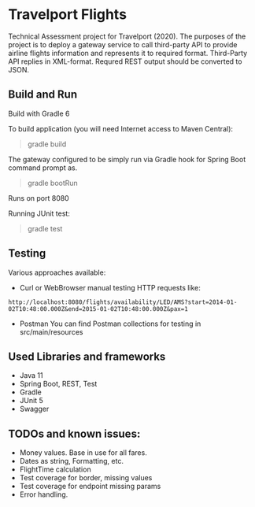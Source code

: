 # Travelport Flights

Technical Assessment project for Travelport (2020).
The purposes of the project is to deploy a gateway service to call third-party API to provide airline flights 
information and represents it to required format.
Third-Party API replies in XML-format.
Requred REST output should be converted to JSON. 

## Build and Run

Build with Gradle 6

To build application (you will need Internet access to Maven Central):

> gradle build

The gateway configured to be  simply run via Gradle hook for Spring Boot command prompt as.

> gradle bootRun

Runs on port 8080

Running JUnit test:

> gradle test


## Testing

Various approaches available:

- Curl or WebBrowser manual testing HTTP requests like:

````
http://localhost:8080/flights/availability/LED/AMS?start=2014-01-02T10:48:00.000Z&end=2015-01-02T10:48:00.000Z&pax=1
````

- Postman
You can find Postman collections for testing in src/main/resources


## Used Libraries and frameworks

- Java 11 
- Spring Boot, REST, Test
- Gradle
- JUnit 5
- Swagger

## TODOs and known issues:
- Money values. Base in use for all fares.
- Dates as string, Formatting, etc.
- FlightTime calculation
- Test coverage for border, missing values
- Test coverage for endpoint missing params
- Error handling.

